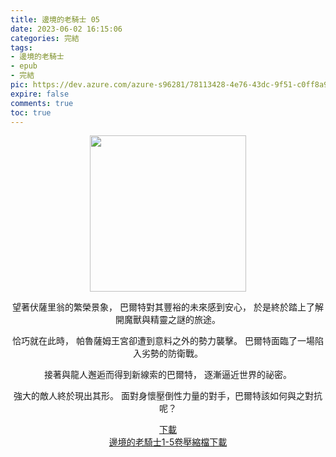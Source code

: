 ```yaml
---
title: 邊境的老騎士 05
date: 2023-06-02 16:15:06
categories: 完結
tags:
- 邊境的老騎士
- epub
- 完結
pic: https://dev.azure.com/azure-s96281/78113428-4e76-43dc-9f51-c0ff8a913055/_apis/git/repositories/a379171b-de46-4c10-9b0d-00da23959885/items?path=/Epub%20Cover/%E9%82%8A%E5%A2%83%E7%9A%84%E8%80%81%E9%A8%8E%E5%A3%AB-05.jpg&versionDescriptor%5BversionOptions%5D=0&versionDescriptor%5BversionType%5D=0&versionDescriptor%5Bversion%5D=main&resolveLfs=true&%24format=octetStream&api-version=5.0
expire: false
comments: true
toc: true
---
```


<div style="text-align:center" class="kratos-post-content">

<img width="250px" src="https://dev.azure.com/azure-s96281/78113428-4e76-43dc-9f51-c0ff8a913055/_apis/git/repositories/a379171b-de46-4c10-9b0d-00da23959885/items?path=/Epub%20Cover/%E9%82%8A%E5%A2%83%E7%9A%84%E8%80%81%E9%A8%8E%E5%A3%AB-05.jpg&versionDescriptor%5BversionOptions%5D=0&versionDescriptor%5BversionType%5D=0&versionDescriptor%5Bversion%5D=main&resolveLfs=true&%24format=octetStream&api-version=5.0">

<p>
望著伏薩里翁的繁榮景象，
巴爾特對其豐裕的未來感到安心，
於是終於踏上了解開魔獸與精靈之謎的旅途。

恰巧就在此時，
帕魯薩姆王宮卻遭到意料之外的勢力襲擊。
巴爾特面臨了一場陷入劣勢的防衛戰。

接著與龍人邂逅而得到新線索的巴爾特，
逐漸逼近世界的祕密。

強大的敵人終於現出其形。
面對身懷壓倒性力量的對手，巴爾特該如何與之對抗呢？
</p>

<p>
<a href="https://epubdatabase.azurewebsites.net/EBOOKS/EPUB/完結/邊境的老騎士/%E9%82%8A%E5%A2%83%E7%9A%84%E8%80%81%E9%A8%8E%E5%A3%AB%2005.epub?download=1">下載</a>
</br>
<a href="https://epubdatabase.azurewebsites.net/EBOOKS/EPUB/完結/邊境的老騎士/%E9%82%8A%E5%A2%83%E7%9A%84%E8%80%81%E9%A8%8E%E5%A3%AB.zip?download=1">邊境的老騎士1-5卷壓縮檔下載</a>
</p>

</div>
